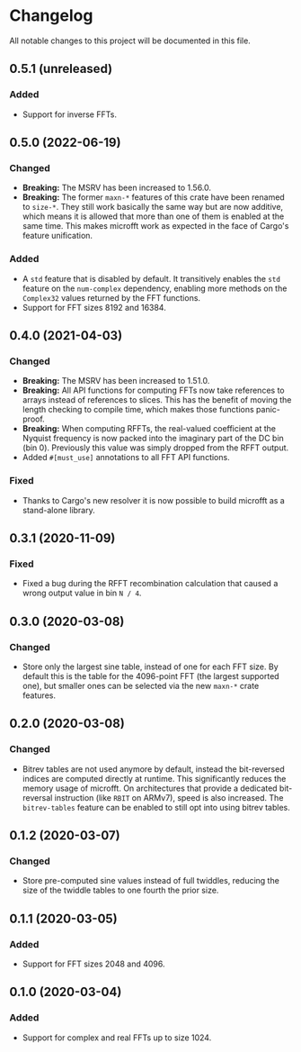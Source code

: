 # Changelog

All notable changes to this project will be documented in this file.

## 0.5.1 (unreleased)

### Added

- Support for inverse FFTs.


## 0.5.0 (2022-06-19)

### Changed

- **Breaking:** The MSRV has been increased to 1.56.0.
- **Breaking:** The former `maxn-*` features of this crate have been renamed
  to `size-*`. They still work basically the same way but are now additive,
  which means it is allowed that more than one of them is enabled at the same
  time. This makes microfft work as expected in the face of Cargo's feature
  unification.

### Added

- A `std` feature that is disabled by default. It transitively enables the
  `std` feature on the `num-complex` dependency, enabling more methods on the
  `Complex32` values returned by the FFT functions.
- Support for FFT sizes 8192 and 16384.


## 0.4.0 (2021-04-03)

### Changed

- **Breaking:** The MSRV has been increased to 1.51.0.
- **Breaking:** All API functions for computing FFTs now take references to
  arrays instead of references to slices. This has the benefit of moving the
  length checking to compile time, which makes those functions panic-proof.
- **Breaking:** When computing RFFTs, the real-valued coefficient at the
  Nyquist frequency is now packed into the imaginary part of the DC bin
  (bin 0). Previously this value was simply dropped from the RFFT output.
- Added `#[must_use]` annotations to all FFT API functions.

### Fixed

- Thanks to Cargo's new resolver it is now possible to build microfft as a
  stand-alone library.


## 0.3.1 (2020-11-09)

### Fixed

- Fixed a bug during the RFFT recombination calculation that caused a wrong
  output value in bin `N / 4`.


## 0.3.0 (2020-03-08)

### Changed

- Store only the largest sine table, instead of one for each FFT size. By
  default this is the table for the 4096-point FFT (the largest supported one),
  but smaller ones can be selected via the new `maxn-*` crate features.


## 0.2.0 (2020-03-08)

### Changed

- Bitrev tables are not used anymore by default, instead the bit-reversed
  indices are computed directly at runtime. This significantly reduces the
  memory usage of microfft. On architectures that provide a dedicated
  bit-reversal instruction (like `RBIT` on ARMv7), speed is also increased.
  The `bitrev-tables` feature can be enabled to still opt into using bitrev
  tables.


## 0.1.2 (2020-03-07)

### Changed

- Store pre-computed sine values instead of full twiddles, reducing the size
  of the twiddle tables to one fourth the prior size.

## 0.1.1 (2020-03-05)

### Added

- Support for FFT sizes 2048 and 4096.


## 0.1.0 (2020-03-04)

### Added

- Support for complex and real FFTs up to size 1024.
